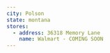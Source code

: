 ```yaml
---
city: Polson
state: montana
stores:
  - address: 36318 Memory Lane
    name: Walmart - COMING SOON
---
```

